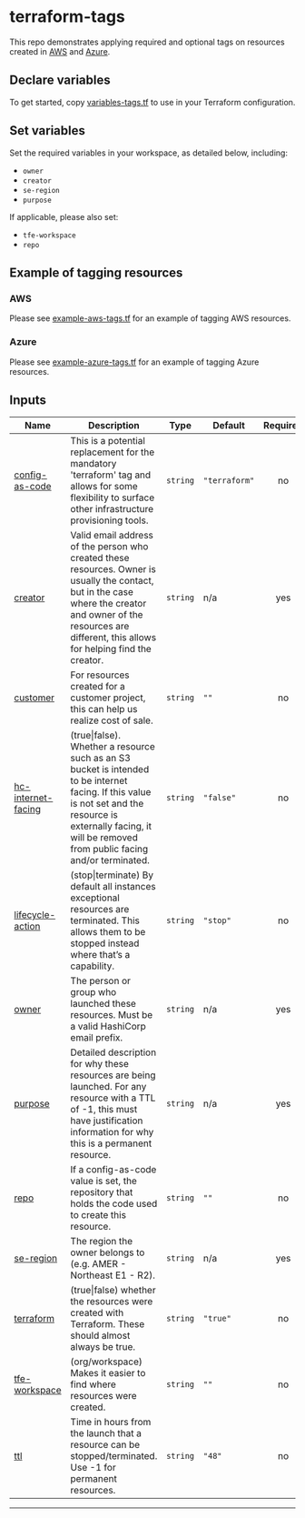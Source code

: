 # terraform-tags

This repo demonstrates applying required and optional tags on resources created in [AWS](https://aws.amazon.com) and [Azure](https://azure.microsoft.com/).

## Declare variables

To get started, copy [variables-tags.tf](variables-tags.tf) to use in your Terraform configuration.

## Set variables

Set the required variables in your workspace, as detailed below, including:
* `owner`
* `creator`
* `se-region`
* `purpose`

If applicable, please also set:
* `tfe-workspace`
* `repo`

## Example of tagging resources

### AWS

Please see [example-aws-tags.tf](example-aws-tags.tf) for an example of tagging AWS resources.

### Azure

Please see [example-azure-tags.tf](example-azure-tags.tf) for an example of tagging Azure resources.

## Inputs

| Name | Description | Type | Default | Required |
|------|-------------|------|---------|:--------:|
| <a name="input_config-as-code"></a> [config-as-code](#input\_config-as-code) | This is a potential replacement for the mandatory 'terraform' tag and allows for some flexibility to surface other infrastructure provisioning tools. | `string` | `"terraform"` | no |
| <a name="input_creator"></a> [creator](#input\_creator) | Valid email address of the person who created these resources.  Owner is usually the contact, but in the case where the creator and owner of the resources are different, this allows for helping find the creator. | `string` | n/a | yes |
| <a name="input_customer"></a> [customer](#input\_customer) | For resources created for a customer project, this can help us realize cost of sale. | `string` | `""` | no |
| <a name="input_hc-internet-facing"></a> [hc-internet-facing](#input\_hc-internet-facing) | (true\|false). Whether a resource such as an S3 bucket is intended to be internet facing. If this value is not set and the resource is externally facing, it will be removed from public facing and/or terminated. | `string` | `"false"` | no |
| <a name="input_lifecycle-action"></a> [lifecycle-action](#input\_lifecycle-action) | (stop\|terminate) By default all instances exceptional resources are terminated. This allows them to be stopped instead where that’s a capability. | `string` | `"stop"` | no |
| <a name="input_owner"></a> [owner](#input\_owner) | The person or group who launched these resources.  Must be a valid HashiCorp email prefix. | `string` | n/a | yes |
| <a name="input_purpose"></a> [purpose](#input\_purpose) | Detailed description for why these resources are being launched. For any resource with a TTL of -1, this must have justification information for why this is a permanent resource. | `string` | n/a | yes |
| <a name="input_repo"></a> [repo](#input\_repo) | If a config-as-code value is set, the repository that holds the code used to create this resource. | `string` | `""` | no |
| <a name="input_se-region"></a> [se-region](#input\_se-region) | The region the owner belongs to (e.g. AMER - Northeast E1 - R2). | `string` | n/a | yes |
| <a name="input_terraform"></a> [terraform](#input\_terraform) | (true\|false) whether the resources were created with Terraform. These should almost always be true. | `string` | `"true"` | no |
| <a name="input_tfe-workspace"></a> [tfe-workspace](#input\_tfe-workspace) | (org/workspace) Makes it easier to find where resources were created. | `string` | `""` | no |
| <a name="input_ttl"></a> [ttl](#input\_ttl) | Time in hours from the launch that a resource can be stopped/terminated. Use -1 for permanent resources. | `string` | `"48"` | no |

---
